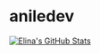 # aniledev

[![Elina's GitHub Stats](https://github-readme-stats.vercel.app/api?username=aniledev)](https://github.com/anuraghazra/github-readme-stats)
